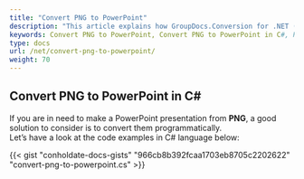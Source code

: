 ```yaml
---
title: "Convert PNG to PowerPoint"
description: "This article explains how GroupDocs.Conversion for .NET (which is a part of Conholdate.Total for .NET) supports PNG conversion to PowerPoint."
keywords: Convert PNG to PowerPoint, Convert PNG to PowerPoint in C#, PNG to PowerPoint
type: docs
url: /net/convert-png-to-powerpoint/
weight: 70
---
```


## Convert PNG to PowerPoint in C#

If you are in need to make a PowerPoint presentation from **PNG**, a good solution to consider is to convert them programmatically.  
Let’s have a look at the code examples in C# language below:


{{< gist "conholdate-docs-gists" "966cb8b392fcaa1703eb8705c2202622" "convert-png-to-powerpoint.cs" >}}











